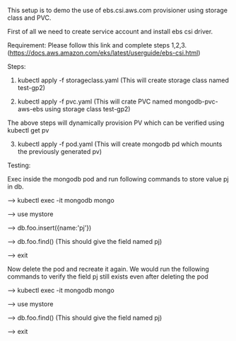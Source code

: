 This setup is to demo the use of ebs.csi.aws.com provisioner using storage class and PVC.

First of all we need to create service account and install ebs csi driver.

Requirement:
Please follow this link and complete steps 1,2,3. (https://docs.aws.amazon.com/eks/latest/userguide/ebs-csi.html)

Steps:

1) kubectl apply -f storageclass.yaml (This will create storage class named test-gp2)

2) kubectl apply -f pvc.yaml (This will crate PVC named mongodb-pvc-aws-ebs using storage class test-gp2)

The above steps will dynamically provision PV which can be verified using kubectl get pv

3) kubectl apply -f pod.yaml (This will create mongodb pd which mounts the previously generated pv)



Testing:

Exec inside the mongodb pod and run following commands to store value pj in db.

--> kubectl exec -it mongodb mongo

--> use mystore

--> db.foo.insert({name:'pj'})

--> db.foo.find() (This should give the field named pj)

--> exit

Now delete the pod and recreate it again. We would run the following commands to verify the field pj still exists even after deleting the pod

--> kubectl exec -it mongodb mongo

--> use mystore

--> db.foo.find() (This should give the field named pj)

--> exit
